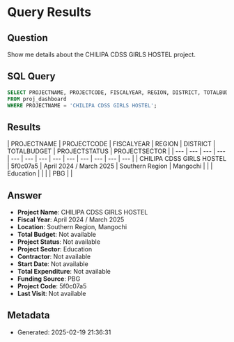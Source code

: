 # Query Results

## Question
Show me details about the CHILIPA CDSS GIRLS HOSTEL project.

## SQL Query
```sql
SELECT PROJECTNAME, PROJECTCODE, FISCALYEAR, REGION, DISTRICT, TOTALBUDGET, PROJECTSTATUS, PROJECTSECTOR, CONTRACTORNAME, STARTDATE, TOTALEXPENDITURETODATE, FUNDINGSOURCE, LASTVISIT 
FROM proj_dashboard 
WHERE PROJECTNAME = 'CHILIPA CDSS GIRLS HOSTEL';
```

## Results
| PROJECTNAME | PROJECTCODE | FISCALYEAR | REGION | DISTRICT | TOTALBUDGET | PROJECTSTATUS | PROJECTSECTOR |
| --- | --- | --- | --- | --- | --- | --- | --- | --- | --- | --- | --- | --- |
| CHILIPA CDSS GIRLS HOSTEL | 5f0c07a5 | April 2024 / March 2025 | Southern Region | Mangochi |  |  | Education |  |  |  | PBG |  |


## Answer
* **Project Name**: CHILIPA CDSS GIRLS HOSTEL
* **Fiscal Year**: April 2024 / March 2025
* **Location**: Southern Region, Mangochi
* **Total Budget**: Not available
* **Project Status**: Not available
* **Project Sector**: Education
* **Contractor**: Not available
* **Start Date**: Not available
* **Total Expenditure**: Not available
* **Funding Source**: PBG
* **Project Code**: 5f0c07a5
* **Last Visit**: Not available


## Metadata
- Generated: 2025-02-19 21:36:31
